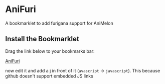 # AniFuri

A bookmarklet to add furigana support for AniMelon

## Install the Bookmarklet

Drag the link below to your bookmarks bar:

[AniFuri](<(function()%7Bconst%20appElement=document.querySelector(%22%5Bng-app%5D,%20%5Bdata-ng-app%5D%22);const%20injector=window.angular.element(appElement).injector();const%20$rootScope=injector.get(%22$rootScope%22);function%20findScope(scope,controllerName)%7Bif(scope.renderers)return%20scope;if(scope.$childHead)return%20findScope(scope.$childHead,controllerName);if(scope.$nextSibling)return%20findScope(scope.$nextSibling,controllerName);return%20null%7Dfunction%20annotateRuby(japaneseTextRaw,hiraganaTextRaw)%7Bconst%20rubyTextGroups=%5B%5D;const%20japaneseTextGroups=japaneseTextRaw.trim().split(%22%20%22);const%20hiraganaTextGroups=hiraganaTextRaw.trim().split(%22%20%22);for(let%20j=0;j%3CjapaneseTextGroups.length;j++)%7Bconst%20japaneseText=japaneseTextGroups%5Bj%5D;const%20hiraganaText=hiraganaTextGroups%5Bj%5D;let%20hiraganaIndex=0;let%20i=0;let%20rubyTextFrag=%22%22;while(i%3CjapaneseText.length)%7Bconst%20char=japaneseText%5Bi%5D;if(/%5B%5Cu4E00-%5Cu9FAF%5D/.test(char))%7Blet%20kanjiEnd=i+1;while(kanjiEnd%3CjapaneseText.length&&/%5B%5Cu4E00-%5Cu9FAF%5D/.test(japaneseText%5BkanjiEnd%5D))kanjiEnd++;const%20kanji=japaneseText.slice(i,kanjiEnd);const%20hiraganaEnd=japaneseText.length-kanjiEnd;const%20furigana=hiraganaText.slice(hiraganaIndex,hiraganaEnd?-hiraganaEnd:void%200);rubyTextFrag+=%60%3Cruby%3E$%7Bkanji%7D%3Crt%3E$%7Bfurigana%7D%3C/rt%3E%3C/ruby%3E%60;i=kanjiEnd;hiraganaIndex=hiraganaEnd%7Delse%7BrubyTextFrag+=char;i++;hiraganaIndex++%7D%7DrubyTextGroups.push(rubyTextFrag)%7Dconst%20rubyText=rubyTextGroups.join(%22%20%22);console.log(rubyText);return%20rubyText%7Dconst%20rubyCtx=%7B%7D;function%20maybeAnnotateRuby(dialogue,renderer)%7BrubyCtx%5Brenderer.subtitleLanguage%5D=%7Bdialogue:dialogue,renderer:renderer%7D;const%20otherCtx=Object.keys(rubyCtx).filter((x=%3Ex!==renderer.subtitleLanguage));if(!otherCtx.length)return;if(!otherCtx.every((x=%3ErubyCtx%5Bx%5D.dialogue.start===dialogue.start)))return;const%20hiraganaElement=document.querySelector(%22.layerhiragana%20.hiragana.subtitle%22);hiraganaElement.style.display=%22none%22;const%20japaneseElement=document.querySelector(%22.anjapanese%20.japanese.subtitle%22);const%20rubyText=annotateRuby(rubyCtx.japanese.dialogue._rawPartsString,rubyCtx.hiragana.dialogue._rawPartsString);japaneseElement.innerHTML=rubyText%7Dconst%20$scope=findScope($rootScope,%22videoCtrl%22);if(!$scope)%7Bconsole.error(%22Could%20not%20find%20the%20scope%20for%20controller%22);return%7Dconst%20japaneseRenderer=$scope.renderers.find((x=%3Ex.language===%22japanese%22));const%20hiraganaRenderer=$scope.renderers.find((x=%3Ex.language===%22hiragana%22));if(window.origJpRenderDraw)japaneseRenderer.renderer.draw=window.origJpRenderDraw;if(window.origHiRenderDraw)hiraganaRenderer.renderer.draw=window.origHiRenderDraw;window.origJpRenderDraw=japaneseRenderer.renderer.draw;window.origHiRenderDraw=hiraganaRenderer.renderer.draw;japaneseRenderer.renderer.draw=dialogue=%3E%7Bwindow.origJpRenderDraw.apply(japaneseRenderer.renderer,%5Bdialogue%5D);maybeAnnotateRuby(dialogue,japaneseRenderer.renderer)%7D;hiraganaRenderer.renderer.draw=dialogue=%3E%7Bwindow.origHiRenderDraw.apply(hiraganaRenderer.renderer,%5Bdialogue%5D);maybeAnnotateRuby(dialogue,hiraganaRenderer.renderer)%7D;%7D)();>)

now edit it and add a j in front of it (`avascript` -> `javascript`). This because github doesn't support embedded JS links
